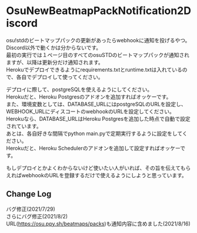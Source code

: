 # OsuNewBeatmapPackNotification2Discord
osu!stdのビートマップパックの更新があったらwebhookに通知を投げるやつ。<br>
Discord以外で動くかは分からないです。<br>
最初の実行では１ページ目のすべてのosuSTDのビートマップパックが通知されますが、以降は更新分だけ通知されます。<br>
Herokuでデプロイできるようにrequirements.txtとruntime.txtは入れているので、各自でデプロイして使ってください。

デプロイに際して、postgreSQLを使えるようにしてください。<br>
Herokuだと、Heroku Postgresのアドオンを追加すればオッケーです。<br>
また、環境変数としては、DATABASE_URLにはpostgreSQLのURLを設定し、WEBHOOK_URLにディスコートのwebhookのURLを設定してください。<br>
Herokuなら、DATABASE_URLはHeroku Postgresを追加した時点で自動で設定されています。<br>
あとは、各自好きな間隔でpython main.pyで定期実行するように設定をしてください。<br>
Herokuだと、Heroku Schedulerのアドオンを追加して設定すればオッケーです。

もしデプロイとかよくわからないけど使いたい人がいれば、その旨を伝えてもらえればwebhookのURLを登録するだけで使えるようにしようと思っています。

## Change Log
バグ修正(2021/7/29)<br>
さらにバグ修正(2021/8/2)<br>
URL(https://osu.ppy.sh/beatmaps/packs)も通知内容に含めました(2021/8/16)<br>

